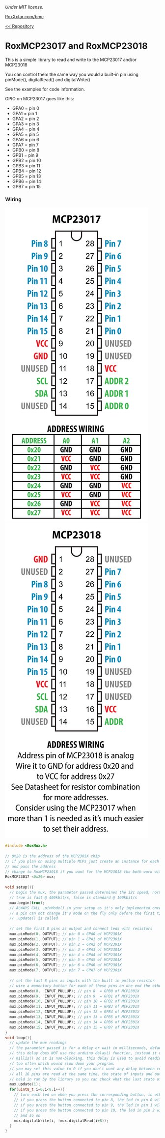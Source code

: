 *Under MIT license.*

[RoxXxtar.com/bmc](https://www.roxxxtar.com/bmc)

[<< Repository](../README.md)

# RoxMCP23017 and RoxMCP23018

This is a simple library to read and write to the MCP23017 and/or MCP23018

You can control them the same way you would a built-in pin using pinMode(), digitalRead() and digitalWrite()

See the examples for code information.

GPIO on MCP23017 goes like this:
- GPA0 = pin 0
- GPA1 = pin 1
- GPA2 = pin 2
- GPA3 = pin 3
- GPA4 = pin 4
- GPA5 = pin 5
- GPA6 = pin 6
- GPA7 = pin 7
- GPB0 = pin 8
- GPB1 = pin 9
- GPB2 = pin 10
- GPB3 = pin 11
- GPB4 = pin 12
- GPB5 = pin 13
- GPB6 = pin 14
- GPB7 = pin 15

### Wiring
![MCP23017 wiring](../images/MCP23017.jpg)
![MCP23018 wiring](../images/MCP23018.jpg)

```c++
#include <RoxMux.h>

// 0x20 is the address of the MCP2301X chip
// if you plan on using multiple MCPs just create an instance for each one
// and pass the address
// change to RoxMCP23018 if you want for the MCP23018 tho both work with the same code
RoxMCP23017 <0x20> mux;

void setup(){
  // begin the mux, the parameter passed determines the i2c speed, normal or fast
  // true is fast @ 400kbit/s, false is standard @ 100kbit/s
  mux.begin(true);
  // ALWAYS CALL .pinMode() in your setup as it's only implemented once.
  // a pin can not change it's mode on the fly only before the first time
  // .update() is called

  // set the first 8 pins as output and connect leds with resistors
  mux.pinMode(0, OUTPUT); // pin 0 = GPA0 of MCP2301X
  mux.pinMode(1, OUTPUT); // pin 1 = GPA1 of MCP2301X
  mux.pinMode(2, OUTPUT); // pin 2 = GPA2 of MCP2301X
  mux.pinMode(3, OUTPUT); // pin 3 = GPA3 of MCP2301X
  mux.pinMode(4, OUTPUT); // pin 4 = GPA4 of MCP2301X
  mux.pinMode(5, OUTPUT); // pin 5 = GPA5 of MCP2301X
  mux.pinMode(6, OUTPUT); // pin 6 = GPA6 of MCP2301X
  mux.pinMode(7, OUTPUT); // pin 7 = GPA7 of MCP2301X

  // set the last 8 pins as inputs with the built in pullup resistor
  // wire a momentary button for each of these pins on one end the other to ground
  mux.pinMode(8,  INPUT_PULLUP); // pin 8  = GPB0 of MCP2301X
  mux.pinMode(9,  INPUT_PULLUP); // pin 9  = GPB1 of MCP2301X
  mux.pinMode(10, INPUT_PULLUP); // pin 10 = GPB2 of MCP2301X
  mux.pinMode(11, INPUT_PULLUP); // pin 11 = GPB3 of MCP2301X
  mux.pinMode(12, INPUT_PULLUP); // pin 12 = GPB4 of MCP2301X
  mux.pinMode(13, INPUT_PULLUP); // pin 13 = GPB5 of MCP2301X
  mux.pinMode(14, INPUT_PULLUP); // pin 14 = GPB6 of MCP2301X
  mux.pinMode(15, INPUT_PULLUP); // pin 15 = GPB7 of MCP2301X
}
void loop(){
  // update the mux readings
  // the parameter passed is for a delay or wait in milliseconds, default: 1ms
  // this delay does NOT use the arduino delay() function, instead it uses
  // millis() so it is non-blocking, this delay is used to avoid reading the MCP
  // too often which would slow down your program.
  // you may set this value to 0 if you don't want any delay between readings.
  // all 16 pins are read at the same time, the state of inputs and outputs is
  // held in ram by the library so you can check what the last state of a pin was.
  mux.update(1);
  for(uint8_t i=0;i<8;i++){
    // turn each led on when you press the corresponding button, in otherwords
    // if you press the button connected to pin 8, the led in pin 0 will turn on
    // if you press the button connected to pin 9, the led in pin 1 will turn on
    // if you press the button connected to pin 10, the led in pin 2 will turn on
    // and so on
    mux.digitalWrite(i, !mux.digitalRead(i+8));
  }
}
```

